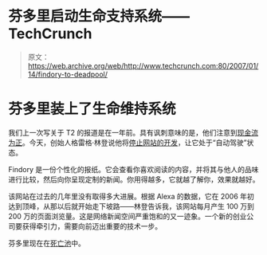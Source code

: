 # 芬多里启动生命支持系统——TechCrunch

> 原文：<https://web.archive.org/web/http://www.techcrunch.com:80/2007/01/14/findory-to-deadpool/>

# 芬多里装上了生命维持系统

我们上一次写关于 T2 的报道是在一年前。具有讽刺意味的是，他们注意到[现金流为正](https://web.archive.org/web/20211205010230/http://www.beta.techcrunch.com/2006/01/02/findory-is-profitable/)。今天，创始人格雷格·林登说他将[停止网站的开发](https://web.archive.org/web/20211205010230/http://glinden.blogspot.com/2007/01/findory-rides-into-sunset.html)，让它处于“自动驾驶”状态。

Findory 是一份个性化的报纸。它会查看你喜欢阅读的内容，并将其与他人的品味进行比较，然后向你呈现定制的新闻。你用得越多，它就越了解你，效果就越好。

该网站在过去的几年里没有取得多大进展。根据 Alexa 的数据，它在 2006 年初达到顶峰，从那以后就开始走下坡路——林登告诉我，该网站每月产生 100 万到 200 万的页面浏览量。这是网络新闻空间严重饱和的又一迹象。一个新的创业公司要获得牵引力，需要向前迈出重要的技术一步。

芬多里现在在[死亡池](https://web.archive.org/web/20211205010230/http://www.beta.techcrunch.com/tag/deadpool)中。
